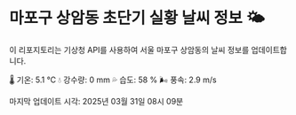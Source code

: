 
# 마포구 상암동 초단기 실황 날씨 정보 🌤️

이 리포지토리는 기상청 API를 사용하여 서울 마포구 상암동의 날씨 정보를 업데이트합니다. 

🌡️ 기온: 5.1 ℃
💧 강수량: 0 mm
💦 습도: 58 %
🌬️ 풍속: 2.9 m/s

마지막 업데이트 시각: 2025년 03월 31일 08시 09분    
